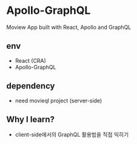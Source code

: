 # Apollo-GraphQL

Moview App built with React, Apollo and GraphQL

## env
- React (CRA)
- Apollo-GraphQL

## dependency
- need movieql project (server-side)

## Why I learn?
- client-side에서의 GraphQL 활용법을 직접 익히기 
